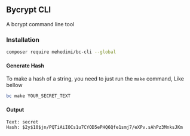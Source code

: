 ## Bycrypt CLI
A bcrypt command line tool

### Installation
```bash
composer require mehedimi/bc-cli --global
```

#### Generate Hash
To make a hash of a string, you need to just run the `make` command, Like bellow

```bash
bc make YOUR_SECRET_TEXT
```
#### Output
```
Text: secret
Hash: $2y$10$jn/PQTiAiIOCs1u7CYOD5ePHQ6Qfe1smj7/eXPv.sAhPz3MnksJKm
```
